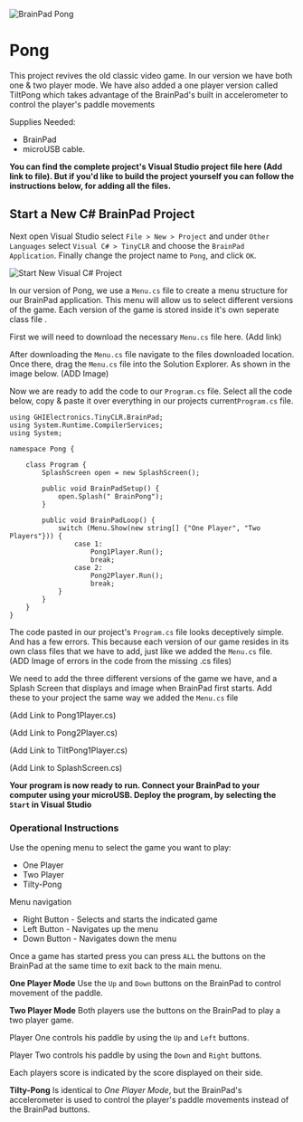 ![BrainPad Pong](/static/cp/games/pong.jpg)
# Pong

This project revives the old classic video game. In our version we have both one & two player mode. We have also added a one player version called TiltPong which takes advantage of the BrainPad's built in accelerometer to control the player's paddle movements

Supplies Needed: 
* BrainPad 
* microUSB cable.


**You can find the complete project's Visual Studio project file here (Add link to file). But if you'd like to build the project yourself you can follow the instructions below, for adding all the files.**

## Start a New C# BrainPad Project
Next open Visual Studio select `File > New > Project` and under `Other Languages` select `Visual C# > TinyCLR` and choose the `BrainPad Application`. Finally change the project name to  `Pong`, and click `OK`.

![Start New Visual C# Project](/static/cp/expansion/start_new_visual_csharp_project.jpg) 

In our version of Pong, we use a `Menu.cs` file to create a menu structure for our BrainPad application. This menu will allow us to select different versions of the game. Each version of the game is stored inside it's own seperate class file
.

First we will need to download the necessary `Menu.cs` file here.
(Add link)  

After downloading the `Menu.cs` file navigate to the files downloaded location. Once there, drag the `Menu.cs` file into the Solution Explorer. As shown in the image below.
(ADD Image) 

Now we are ready to add the code to our `Program.cs` file. 
Select all the code below, copy & paste it over everything in our projects current`Program.cs` file. 
```
using GHIElectronics.TinyCLR.BrainPad;
using System.Runtime.CompilerServices;
using System;

namespace Pong {

    class Program {
        SplashScreen open = new SplashScreen();

        public void BrainPadSetup() {
            open.Splash(" BrainPong");
        }

        public void BrainPadLoop() {
            switch (Menu.Show(new string[] {"One Player", "Two Players"})) {
                case 1:
                    Pong1Player.Run();
                    break;
                case 2:
                    Pong2Player.Run();
                    break;
            }
        }
    }
}
```

The code pasted in our project's `Program.cs` file looks deceptively simple. And has a few errors. This because each version of our game resides in its own class files that we have to add, just like we added the `Menu.cs` file. 
(ADD Image of errors in the code from the missing .cs files)

We need to add the three different versions of the game we have, and a Splash Screen that displays and image when BrainPad first starts. Add these to your project the same way we added the `Menu.cs` file

(Add Link to Pong1Player.cs)

(Add Link to Pong2Player.cs)

(Add Link to TiltPong1Player.cs)

(Add Link to SplashScreen.cs)

**Your program is now ready to run. Connect your BrainPad to your computer using your microUSB. Deploy the program, by selecting the `Start` in Visual Studio**

### Operational Instructions

Use the opening menu to select the game you want to play:

* One Player
* Two Player
* Tilty-Pong

Menu navigation

* Right Button - Selects and starts the indicated game
* Left Button - Navigates up the menu
* Down Button - Navigates down the menu

Once a game has started press you can press `ALL` the buttons on the BrainPad at the same time to exit back to the main menu. 

**One Player Mode**
Use the `Up` and `Down` buttons on the BrainPad to control movement of the paddle.

**Two Player Mode**
Both players use the buttons on the BrainPad to play a two player game.

Player One controls his paddle by using the `Up` and `Left` buttons.

Player Two controls his paddle by using the `Down` and `Right` buttons.

Each players score is indicated by the score displayed on their side. 

**Tilty-Pong**
Is identical to *One Player Mode*, but the BrainPad's accelerometer is used to control the player's paddle movements instead of the BrainPad buttons. 